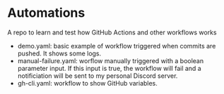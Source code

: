 # Automations

A repo to learn and test how GitHub Actions and other workflows works

- demo.yaml: basic example of workflow triggered when commits are pushed. It shows some logs.
- manual-failure.yaml: worflow manually triggered with a boolean parameter input. If this input is
true, the workflow will fail and a notificiation will be sent to my personal Discord server.
- gh-cli.yaml: workflow to show GitHub variables.
